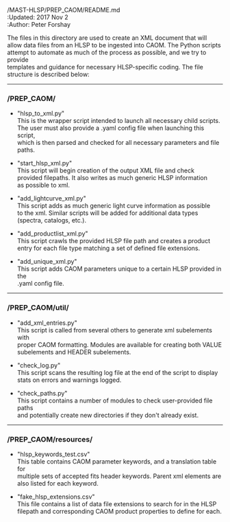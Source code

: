/MAST-HLSP/PREP_CAOM/README.md  
:Updated: 2017 Nov 2  
:Author: Peter Forshay  

The files in this directory are used to create an XML document that will  
allow data files from an HLSP to be ingested into CAOM.  The Python scripts  
attempt to automate as much of the process as possible, and we try to provide  
templates and guidance for necessary HLSP-specific coding.  The file  
structure is described below:  
___
### /PREP_CAOM/  
+ "hlsp_to_xml.py"  
This is the wrapper script intended to launch all necessary child scripts.  
The user must also provide a .yaml config file when launching this script,  
which is then parsed and checked for all necessary parameters and file  
paths.  

+ "start_hlsp_xml.py"  
This script will begin creation of the output XML file and check  
provided filepaths.  It also writes as much generic HLSP information  
as possible to xml.  

+ "add_lightcurve_xml.py"  
This script adds as much generic light curve information as possible  
to the xml.  Similar scripts will be added for additional data types  
(spectra, catalogs, etc.).  

+ "add_productlist_xml.py"  
This script crawls the provided HLSP file path and creates a product  
entry for each file type matching a set of defined file extensions.  

+ "add_unique_xml.py"  
This script adds CAOM parameters unique to a certain HLSP provided in the  
.yaml config file.  
___
### /PREP_CAOM/util/
+ "add_xml_entries.py"  
This script is called from several others to generate xml subelements with  
proper CAOM formatting.  Modules are available for creating both VALUE  
subelements and HEADER subelements.  

+ "check_log.py"  
This script scans the resulting log file at the end of the script to display  
stats on errors and warnings logged.  

+ "check_paths.py"  
This script contains a number of modules to check user-provided file paths  
and potentially create new directories if they don't already exist.  
___
### /PREP_CAOM/resources/
+ "hlsp_keywords_test.csv"  
This table contains CAOM parameter keywords, and a translation table for  
multiple sets of accepted fits header keywords.  Parent xml elements are  
also listed for each keyword.  

+ "fake_hlsp_extensions.csv"  
This file contains a list of data file extensions to search for in the HLSP  
filepath and corresponding CAOM product properties to define for each.  
